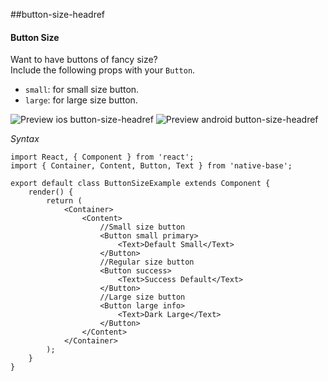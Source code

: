 ##button-size-headref
#### Button Size

Want to have buttons of fancy size?<br />
Include the following props with your <code>Button</code>.
* <code>small</code>: for small size button.
* <code>large</code>: for large size button.<br />

![Preview ios button-size-headref](https://github.com/GeekyAnts/NativeBase-KitchenSink/raw/master/screenshots/ios/sizeButtons.png)
![Preview android button-size-headref](https://github.com/GeekyAnts/NativeBase-KitchenSink/raw/master/screenshots/android/sizeButtons.png)

*Syntax*

<pre class="line-numbers"><code class="language-jsx">import React, { Component } from 'react';
import { Container, Content, Button, Text } from 'native-base';
​
export default class ButtonSizeExample extends Component {
    render() {
        return (
            &lt;Container>
                &lt;Content>
                    //Small size button
                    &lt;Button small primary>
                        &lt;Text>Default Small&lt;/Text>
                    &lt;/Button>
                    //Regular size button
                    &lt;Button success>
                        &lt;Text>Success Default&lt;/Text>
                    &lt;/Button>
                    //Large size button
                    &lt;Button large info>
                        &lt;Text>Dark Large&lt;/Text>
                    &lt;/Button>
                &lt;/Content>
            &lt;/Container>
        );
    }
}</code></pre><br />

